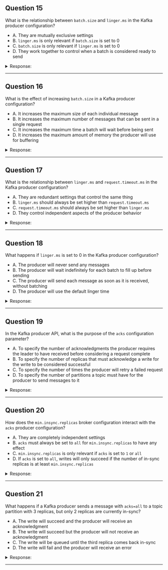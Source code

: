 ## Question 15

What is the relationship between `batch.size` and `linger.ms` in the Kafka producer configuration?

* A. They are mutually exclusive settings
* B. `linger.ms` is only relevant if `batch.size` is set to 0
* C. `batch.size` is only relevant if `linger.ms` is set to 0
* D. They work together to control when a batch is considered ready to send

<details><summary>Response:</summary>

**Answer:** D

**Explanation:**
In the Kafka producer, `batch.size` and `linger.ms` work together to determine when a batch of messages is sent:

* `batch.size` defines the maximum amount of data to collect before sending a batch.
* `linger.ms` defines how long to wait for more messages before sending the current batch.

A batch is sent when **either** the `batch.size` is reached **or** the `linger.ms` time elapses, whichever comes first.
This cooperation helps balance latency and throughput.

</details>

---

## Question 16

What is the effect of increasing `batch.size` in a Kafka producer configuration?

* A. It increases the maximum size of each individual message
* B. It increases the maximum number of messages that can be sent in a single request
* C. It increases the maximum time a batch will wait before being sent
* D. It increases the maximum amount of memory the producer will use for buffering

<details><summary>Response:</summary>

**Answer:** B

**Explanation:**
Increasing `batch.size` allows the Kafka producer to collect more messages before sending them in a single request, improving throughput. It refers to the **maximum bytes per batch**, not the number of messages directly, but more messages usually means more bytes.

* A is wrong — individual message size is managed by `max.request.size`.
* C is wrong — batching delay is controlled by `linger.ms`.
* D is misleading — `batch.size` is per partition, but total memory usage is controlled by `buffer.memory`.

</details>

---

## Question 17

What is the relationship between `linger.ms` and `request.timeout.ms` in the Kafka producer configuration?

* A. They are redundant settings that control the same thing
* B. `linger.ms` should always be set higher than `request.timeout.ms`
* C. `request.timeout.ms` should always be set higher than `linger.ms`
* D. They control independent aspects of the producer behavior

<details><summary>Response:</summary>

**Answer:** C

**Explanation:**
`linger.ms` is how long the producer waits to fill a batch before sending.
`request.timeout.ms` is how long the producer waits for a broker acknowledgment.

To avoid premature timeouts, `request.timeout.ms` should **always** be set **higher** than `linger.ms`.

* A is incorrect — they control distinct stages (before send vs after send).
* B is backwards — the opposite is true.
* D is partially true, but misses the coordination requirement.

</details>

---

## Question 18

What happens if `linger.ms` is set to 0 in the Kafka producer configuration?

* A. The producer will never send any messages
* B. The producer will wait indefinitely for each batch to fill up before sending
* C. The producer will send each message as soon as it is received, without batching
* D. The producer will use the default linger time

<details><summary>Response:</summary>

**Answer:** C

**Explanation:**
Setting `linger.ms = 0` means the producer **won’t wait at all** — messages are sent as soon as possible.
This reduces latency but disables batching benefits, lowering throughput.

* A is false — messages are still sent.
* B is the opposite of what happens — no waiting occurs.
* D is wrong — 0 is a valid override, not a fallback to default.

</details>

---

## Question 19

In the Kafka producer API, what is the purpose of the `acks` configuration parameter?

* A. To specify the number of acknowledgments the producer requires the leader to have received before considering a request complete
* B. To specify the number of replicas that must acknowledge a write for the write to be considered successful
* C. To specify the number of times the producer will retry a failed request
* D. To specify the number of partitions a topic must have for the producer to send messages to it

<details><summary>Response:</summary>

**Answer:** A

**Explanation:**
`acks` determines how many acknowledgments the **producer requires from the leader** before it considers the write successful:

* `0`: No wait. Fire and forget.
* `1`: Wait for leader only.
* `all`: Wait for all in-sync replicas.

Higher values increase durability, but may reduce throughput.

* B is wrong — it's not about replicas directly, though `acks=all` includes replicas.
* C is controlled by the `retries` config.
* D is unrelated — partition count doesn’t depend on `acks`.

</details>


---

## Question 20

How does the `min.insync.replicas` broker configuration interact with the `acks` producer configuration?

* A. They are completely independent settings
* B. `acks` must always be set to `all` for `min.insync.replicas` to have any effect
* C. `min.insync.replicas` is only relevant if `acks` is set to `1` or `all`
* D. If `acks` is set to `all`, writes will only succeed if the number of in-sync replicas is at least `min.insync.replicas`

<details><summary>Response:</summary>

**Answer:** D

**Explanation:**
`min.insync.replicas` and `acks` work together to ensure durability. When `acks=all`, the leader requires acknowledgments from the minimum number of in-sync replicas defined by `min.insync.replicas`. If fewer replicas are in-sync, the write will fail.

* A is wrong because the settings do interact.
* B is incorrect; `min.insync.replicas` affects behavior *only* when `acks=all`, not always.
* C is wrong because it has no effect with `acks=1`.

</details>

---

## Question 21

What happens if a Kafka producer sends a message with `acks=all` to a topic partition with 3 replicas, but only 2 replicas are currently in-sync?

* A. The write will succeed and the producer will receive an acknowledgment
* B. The write will succeed but the producer will not receive an acknowledgment
* C. The write will be queued until the third replica comes back in-sync
* D. The write will fail and the producer will receive an error

<details><summary>Response:</summary>

**Answer:** D

**Explanation:**
With `acks=all`, the leader must wait for all in-sync replicas to acknowledge the write. If there are fewer in-sync replicas than required by `min.insync.replicas`, the broker will reject the write and return an error to the producer.

* A and B are incorrect: the write will not succeed.
* C is incorrect: Kafka does not queue writes for unavailable replicas.

</details>

---